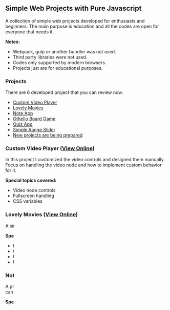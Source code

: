 ## Simple Web Projects with Pure Javascript

A collection of simple web projects developed for enthusiasts and beginners. The main purpose is education and all the codes are open for everyone that needs it.

**Notes:**

- Webpack, gulp or another bundler was not used.
- Third party libraries were not used.
- Codes only supported by modern browsers.
- Projects just are for educational purposes.


### Projects

There are 6 developed project that you can review now.
  - [Custom Video Player](#custom-video-player-view-online)
  - [Lovely Movies](#lovely-movies-view-online)
  - [Note App](#note-app-view-online)
  - [Othello Board Game](#othello-board-game-view-online)
  - [Quiz App](#quiz-app-view-online)
  - [Simple Range Slider](#simple-range-slider-view-online)
  - [New projects are being prepared](#new-projects-are-being-prepared)

### Custom Video Player ([View Online](https://behnamazimi.github.io/simple-web-projects/custom-video-player/))

In this project I customized the video controls and designed them manually. Focus on handling the video node and how to implement custom behavior for it.

**Special topics covered:**

- Video node controls
- Fullscreen handling
- CSS variables

### Lovely Movies ([View Online](https://behnamazimi.github.io/simple-web-projects/lovely-movies/))

A simple movie search website

**Special topics covered:**

- Promises and Fetch data with API
- Control DOM behaviors and events
- Usage of `position: static;` in CSS
- Using CSS variables

### Note App ([View Online](https://behnamazimi.github.io/simple-web-projects/notes-app/))

A practical note web app to handle categorized notes. There are notes that can have a category for. you can search in notes and edit or remove those.

**Special topics covered:**

- Object Oriented Programming (OOP)
- Creating DOM elements
- Layouting with CSS grid system

### Othello Board Game ([View Online](https://behnamazimi.github.io/simple-web-projects/othello-board-game/))

Famous strategy game Othello, known as Reversi, implemented in pure Javascript.

**Special topics covered:**

- Object Oriented Programming (OOP)
- Othello game strategy
- Creating DOM elements
- Event handling
- Error handling

### Quiz App ([View Online](https://behnamazimi.github.io/simple-web-projects/quiz-app/))

Simulating a quiz in web app.

**Special topics covered:**

- Object Oriented Programming (OOP)
- Creating and handling DOM elements
- CSS animation

### Simple Range Slider ([View Online](https://behnamazimi.github.io/simple-web-projects/simple-range-slider/))

Simple implementation of a small range slider with pure Javascript.

**Special topics covered:**

- Prototypal Object-Oriented Programming
- DOM events handling
- CSS variables

### Running locally

It's so simple. Clone or download the repository, open project directory and click `index.html`. As I mentioned above, there is not any bundler and all scripts have been injected in the HTML.

#### New projects are being prepared

I try to make this repo very useful. So, I really looking forward to your help and your criticism.
